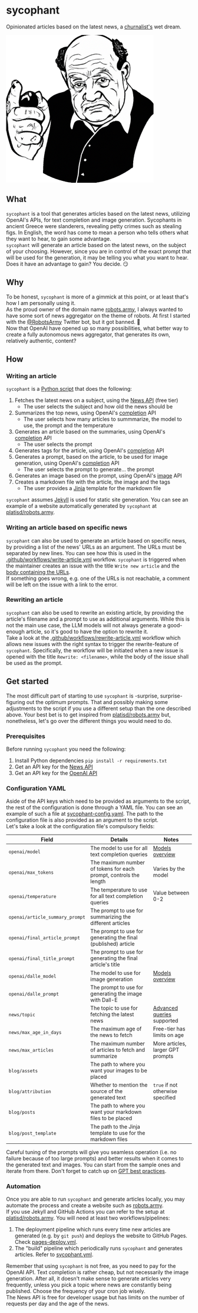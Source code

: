 # sycophant

Opinionated articles based on the latest news, a [churnalist's](https://en.wikipedia.org/wiki/Churnalism) wet dream.

![sycophant](sycophant-logo.png)

## What

`sycophant` is a tool that generates articles based on the latest news, utilizing OpenAI's APIs,
for text completion and image generation.
Sycophants in ancient Greece were slanderers, revealing petty crimes such as stealing figs.
In English, the word has come to mean a person who tells others what they want to hear, to gain some advantage.<br>
`sycophant` will generate an article based on the latest news, on the subject of your choosing.
However, since you are in control of the exact prompt that will be used for the generation,
it may be telling you what you want to hear. Does it have an advantage to gain? You decide. 😏

## Why

To be honest, `sycophant` is more of a gimmick at this point, or at least that's how I am personally using it.<br>
As the proud owner of the domain name [robots.army](https://robots.army/), I always wanted to have some sort of
news aggregator on the theme of robots.
At first I started with the [@RobotsArmy](https://twitter.com/RobotsArmy) Twitter bot, but it got banned. 🤣<br>
Now that OpenAI have opened up so many possibilities, what better way to create a fully autonomous news aggregator,
that generates its own, relatively authentic, content?

## How

### Writing an article

`sycophant` is a [Python script](sycophant.py) that does the following:
1. Fetches the latest news on a subject, using the [News API](https://newsapi.org/) (free tier)
   * The user selects the subject and how old the news should be
1. Summarizes the top news, using OpenAI's [completion](https://platform.openai.com/docs/api-reference/completions) API
   * The user selects how many articles to summmarize, the model to use, the prompt and the temperature
1. Generates an article based on the summaries, using OpenAI's [completion](https://platform.openai.com/docs/api-reference/completions) API
   * The user selects the prompt
1. Generates tags for the article, using OpenAI's [completion](https://platform.openai.com/docs/api-reference/completions) API
1. Generates a prompt, based on the article, to be used for image generation, using OpenAI's [completion](https://platform.openai.com/docs/api-reference/completions) API
   * The user selects the prompt to generate... the prompt
1. Generates an image based on the prompt, using OpenAI's [image](https://platform.openai.com/docs/api-reference/images) API
1. Creates a markdown file with the article, the image and the tags
   * The user provides a [Jinja](https://realpython.com/primer-on-jinja-templating/) template for the markdown file

`sycophant` assumes [Jekyll](https://jekyllrb.com/) is used for static site generation.
You can see an example of a website automatically generated by `sycophant` at [platisd/robots.army](https://github.com/platisd/robots.army).

### Writing an article based on specific news

`sycophant` can also be used to generate an article based on specific news, by providing a list of the news' URLs as an argument.
The URLs must be separated by new lines. You can see how this is used in the
[.github/workflows/write-article.yml](https://github.com/platisd/robots.army/blob/master/.github/workflows/write-article.yml) workflow.
`sycophant` is triggered when the maintainer creates an issue with the title `Write new article` and the
[body containing the URLs](https://github.com/platisd/robots.army/issues/7).<br>
If something goes wrong, e.g. one of the URLs is not reachable, a comment will be left on the issue with a link to the error.

### Rewriting an article

`sycophant` can also be used to rewrite an existing article, by providing the article's filename and a prompt to use as additional arguments.
While this is not the main use case, the LLM models will not always generate a good-enough article, so it's good to have the option to rewrite it.<br>
Take a look at the [.github/workflows/rewrite-article.yml](https://github.com/platisd/robots.army/blob/master/.github/workflows/rewrite-article.yml)
workflow which allows new issues with the right syntax to trigger the rewrite-feature of `sycophant`.
Specifically, the workflow will be initiated when a new issue is opened with the title `Rewrite: <filename>`,
while the body of the issue shall be used as the prompt.

## Get started

The most difficult part of starting to use `sycophant` is -surprise, surprise- figuring out the optimum prompts.
That and possibly making some adjustments to the script if you use a different setup than the one described above.
Your best bet is to get inspired from [platisd/robots.army](https://github.com/platisd/robots.army) but, nonetheless,
let's go over the different things you would need to do.

### Prerequisites

Before running `sycophant` you need the following:

1. Install Python dependencies `pip install -r requirements.txt`
1. Get an API key for the [News API](https://newsapi.org/)
1. Get an API key for the [OpenAI API](https://openai.com/pricing)

### Configuration YAML

Aside of the API keys which need to be provided as arguments to the script, the rest of the configuration is done
through a YAML file. You can see an example of such a file at [sycophant-config.yaml](sycophant-config.yaml).
The path to the configuration file is also provided as an argument to the script.<br>
Let's take a look at the configuration file's compulsory fields:

| Field                           | Details                                                           | Notes                             |
| ------------------------------- | ----------------------------------------------------------------- | --------------------------------- |
| `openai/model`                  | The model to use for all text completion queries                  | [Models overview]                 |
| `openai/max_tokens`             | The maximum number of tokens for each prompt, controls the length | Varies by the model               |
| `openai/temperature`            | The temperature to use for all text completion queries            | Value between 0-2                 |
| `openai/article_summary_prompt` | The prompt to use for summarizing the different articles          |                                   |
| `openai/final_article_prompt`   | The prompt to use for generating the final (published) article    |                                   |
| `openai/final_title_prompt`     | The prompt to use for generating the final article's title        |                                   |
| `openai/dalle_model`            | The model to use for image generation                             | [Models overview]                 |
| `openai/dalle_prompt`           | The prompt to use for generating the image with Dall-E            |                                   |
| `news/topic`                    | The topic to use for fetching the latest news                     | [Advanced queries] supported      |
| `news/max_age_in_days`          | The maximum age of the news to fetch                              | Free-tier has limits on age       |
| `news/max_articles`             | The maximum number of articles to fetch and summarize             | More articles, larger GPT prompts |
| `blog/assets`                   | The path to where you want your images to be placed               |                                   |
| `blog/attribution`              | Whether to mention the source of the generated text               | `true` if not otherwise specified |
| `blog/posts`                    | The path to where you want your markdown files to be placed       |                                   |
| `blog/post_template`            | The path to the Jinja template to use for the markdown files      |                                   |


[Models overview]: https://platform.openai.com/docs/models/overview
[Advanced queries]: https://newsapi.org/docs/endpoints/everything

Careful tuning of the prompts will give you seamless operation (i.e. no failure because of too large prompts)
and better results when it comes to the generated text and images.
You can start from the sample ones and iterate from there.
Don't forget to catch up on [GPT best practices](https://platform.openai.com/docs/guides/gpt-best-practices).

### Automation

Once you are able to run `sycophant` and generate articles locally, you may automate the process and create
a website such as [robots.army](https://robots.army).<br>
If you use Jekyll and GitHub Actions you can refer to the setup at
[platisd/robots.army](https://github.com/platisd/robots.army/tree/master/.github/workflows).
You will need at least two workflows/pipelines:
1. The deployment pipeline which runs every time new articles are generated (e.g. by `git push`) and deploys the
   website to GitHub Pages. Check [pages-deploy.yml].
2. The "build" pipeline which periodically runs `sycophant` and generates articles. Refer to [sycophant.yml].

[pages-deploy.yml]: https://github.com/platisd/robots.army/blob/master/.github/workflows/pages-deploy.yml
[sycophant.yml]: https://github.com/platisd/robots.army/blob/master/.github/workflows/sycophant.yml

Remember that using `sycophant` is not free, as you need to pay for the OpenAI API.
Text completion is rather cheap, but not necessarily the image generation.
After all, it doesn't make sense to generate articles very frequently, unless you pick a topic where news are
constantly being published. Choose the frequency of your cron job wisely.<br>
The News API is free for developer usage but has limits on the number of requests per day and the age of the news.
